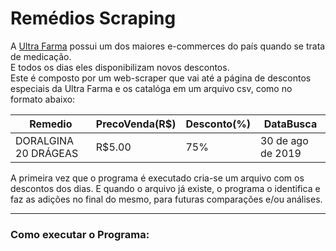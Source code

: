 # Remédios Scraping
A [Ultra Farma](https://www.ultrafarma.com.br/) possui um dos maiores e-commerces do país quando se trata de medicação.
<br>E todos os dias eles disponibilizam novos descontos.
<br>Este é composto por um web-scraper que vai até a página de descontos especiais da Ultra Farma e os catalóga em um arquivo csv, como no formato abaixo:

|Remedio|PrecoVenda(R$)|Desconto(%)|DataBusca|
|--------|--------------|--------------|------------|
|DORALGINA 20 DRÁGEAS|R$5.00|75%|30 de ago de 2019|

A primeira vez que o programa é executado cria-se um arquivo com os descontos dos dias. E quando o arquivo já existe, o programa o identifica e faz as adições no final do mesmo, para futuras comparações e/ou análises.

---
### Como executar o Programa:


